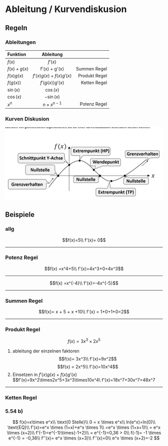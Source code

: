 # Ableitung / Kurvendiskusion

## Regeln

### Ableitungen

|Funktion|Ableitung||
|:------|:-------:|---:|
|$f(x)$|$f'(x)$||
|$f(x) + g(x)$|f'(x) + g'(x)|Summen Regel|
|$f(x)g(x)$|$f '(x) g(x) + f(x) g'(x)$|Produkt Regel|
|$f(g(x))$|$f '(g(x)) g'(x)$|Ketten Regel|
|$\sin(x)$|$\cos(x)$||
|$\cos(x)$|$-\sin(x)$||
|$x^n$| $n \times x^{n − 1}$|Potenz Regel|

### Kurven Diskusion

![img](../IMG/Kurvendiskusion1.png)

## Beispiele

### allg

$$f(x)=5\\ f'(x)= 0$$

---

### Potenz Regel

$$f(x) =x^4+5\\ f'(x)=4x^3+0=4x^3$$

---

$$f(x) =x^{-4}\\ f'(x)=-4x^{-5}$$

---

### Summen Regel

$$f(x)= x + 5 + x +10\\ f'(x) = 1+0+1+0=2$$

---

### Produkt Regel

$$f(x) =3x^3 \times 2x^5$$

1) ableitung der einzelnen faktoren
    $$f(x)= 3x^3\\
    f'(x)=9x^2$$
    $$f(x) = 2x^5\\
    f'(x)=10x^4$$
2) Einsetzen in $f'(x)g(x)+f(x)g'(x)$
    $$f'(x)=9x^2\times2x^5+3x^3\times10x^4\\
    f'(x)=18x^7+30x^7=48x^7

---

### Ketten Regel

### 5.54 b)

$$
f(x)=x\times e^x\\
\text{0 Stelle}\\
0 = x \times e^x\\
ln(e^x)=ln(0)\\
\text{EQ}\\
f'(x)=e^x \times (1+x)+e^x \times 1\\
=e^x \times (1+x+1)\\
= e^x \times (x+2)\\
f'(-1)=e^{-1}\times(-1+2)\\
= e^{-1}=0,36 > 0\\
f(-1)= -1 \times e^{-1} = -0,36\\
f''(x)= e^x \times (x+3)\\
f''(x)=0\\
e^x \times (x+2)=-2
$$
